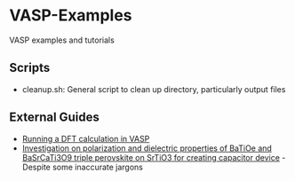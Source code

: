 # VASP-Examples
VASP examples and tutorials

## Scripts 
- cleanup.sh: General script to clean up directory, particularly output files

## External Guides 
- [Running a DFT calculation in VASP](https://icme.hpc.msstate.edu/mediawiki/images/d/d2/LS14_VASP.pdf)
- [Investigation on polarization and dielectric properties of BaTiOe and BaSrCaTi3O9 triple perovskite on SrTiO3 for creating capacitor device](https://9d8bb34f-f97a-456c-a4cb-205a566c9a1e.filesusr.com/ugd/aec6fb_4aa3e5c630de41459a8636ac8c342809.pdf) - Despite some inaccurate jargons
